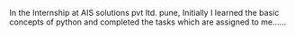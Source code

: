 In the Internship at AIS solutions pvt ltd. pune, Initially I learned the basic concepts of python and completed the tasks which are assigned to me......
